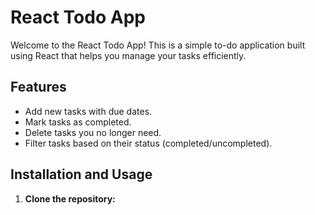 # React Todo App

Welcome to the React Todo App! This is a simple to-do application built using React that helps you manage your tasks efficiently.

## Features

- Add new tasks with due dates.
- Mark tasks as completed.
- Delete tasks you no longer need.
- Filter tasks based on their status (completed/uncompleted).

## Installation and Usage

1. **Clone the repository:**

